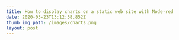 ```yaml
---
title: How to display charts on a static web site with Node-red
date: 2020-03-23T13:12:58.852Z
thumb_img_path: /images/charts.png
layout: post
---
```

